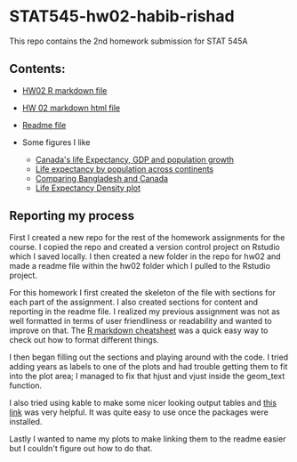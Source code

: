 # STAT545-hw02-habib-rishad

This repo contains the 2nd homework submission for STAT 545A

## Contents:
- [HW02 R markdown file](hw02.Rmd)
- [HW 02 markdown html file](hw02.md)
- [Readme file](README.md)

- Some figures I like
  + [Canada's life Expectancy, GDP and population growth](hw02_files/figure-markdown_github-ascii_identifiers/unnamed-chunk-6-1.png)
  + [Life expectancy by population across continents](hw02_files/figure-markdown_github-ascii_identifiers/unnamed-chunk-7-1.png)
  + [Comparing Bangladesh and Canada](hw02_files/figure-markdown_github-ascii_identifiers/unnamed-chunk-9-1.png)
  + [Life Expectancy Density plot](hw02_files/figure-markdown_github-ascii_identifiers/unnamed-chunk-5-1.png)


## Reporting my process

First I created a new repo for the rest of the homework assignments for the course. I copied the repo and created a version control project on Rstudio which I saved locally. I then created a new folder in the repo for hw02 and made a readme file within the hw02 folder which I pulled to the Rstudio project.

For this homework I first created the skeleton of the file with sections for each part of the assignment. I also created sections for content and reporting in the readme file. I realized my previous assignment was not as well formatted in terms of user friendliness or readability and  wanted to improve on that. The [R markdown cheatsheet](https://www.rstudio.com/wp-content/uploads/2015/02/rmarkdown-cheatsheet.pdf) was a quick easy way to check out how to format different things.

I then began filling out the sections and playing around with the code. I tried adding years as labels to one of the plots and had trouble getting them to fit into the plot area; I managed to fix that hjust and vjust inside the geom_text function.

I also tried using kable to make some nicer looking output tables and [this link](https://cran.r-project.org/web/packages/kableExtra/vignettes/awesome_table_in_html.html) was very helpful. It was quite easy to use once the packages were installed.

Lastly I wanted to name my plots to make linking them to the readme easier but I couldn't figure out how to do that.